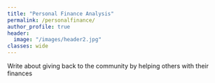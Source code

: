 ```yaml
---
title: "Personal Finance Analysis"
permalink: /personalfinance/
author_profile: true
header:
  image: "/images/header2.jpg"
classes: wide
---
```


Write about giving back to the community by helping others with their finances